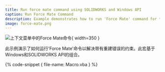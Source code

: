 ```yaml
---
title: Run force mate command using SOLIDWORKS and Windows API
caption: Run Force Mate Command
description: Example demonstrates how to run 'Force Mate' command for the mate with rebuild errors using the combination of SOLIDWORKS API and Windows API
image: force-mate.png
---
```

![上下文菜单中的Force Mate命令](force-mate.png){ width=350 }

此示例演示了如何运行'Force Mate'命令以解决带有重建错误的约束。此宏基于Windows和SOLIDWORKS API的组合。

{% code-snippet { file-name: Macro.vba } %}